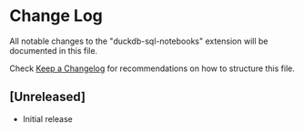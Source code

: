 # Change Log

All notable changes to the "duckdb-sql-notebooks" extension will be documented in this file.

Check [Keep a Changelog](http://keepachangelog.com/) for recommendations on how to structure this file.

## [Unreleased]

- Initial release